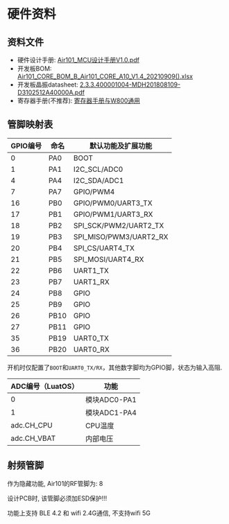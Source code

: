 # 硬件资料

## 资料文件

* 硬件设计手册: [Air101_MCU设计手册V1.0.pdf](https://cdn.openluat-luatcommunity.openluat.com/attachment/air101_%E8%8A%AF%E7%89%87%E8%A7%84%E6%A0%BC%E4%B9%A6_v1.1.pdf)
* 开发板BOM: [Air101_CORE_BOM_B_Air101_CORE_A10_V1.4_20210909().xlsx](http://cdndownload.openluat.com/wiki/chips/air101/20211013165102234_Air101_CORE_BOM_B_Air101_CORE_A10_V1.4_20210909.xlsx)
* 开发板晶振datasheet: [2.3.3.400001004-MDH201808109-D3102512A40000A.pdf](http://cdndownload.openluat.com/wiki/chips/air101/2.3.3.400001004-MDH201808109-D3102512A40000A.pdf)
* 寄存器手册(不推荐): [寄存器手册与W800通用](https://www.winnermicro.com/upload/1/editor/1607327764402.pdf)

## 管脚映射表

| GPIO编号 | 命名 | 默认功能及扩展功能     |
| -------- | ---- | ---------------------- |
| 0        | PA0  | BOOT                   |
| 1        | PA1  | I2C_SCL/ADC0           |
| 4        | PA4  | I2C_SDA/ADC1           |
| 7        | PA7  | GPIO/PWM4              |
| 16       | PB0  | GPIO/PWM0/UART3_TX     |
| 17       | PB1  | GPIO/PWM1/UART3_RX     |
| 18       | PB2  | SPI_SCK/PWM2/UART2_TX  |
| 19       | PB3  | SPI_MISO/PWM3/UART2_RX |
| 20       | PB4  | SPI_CS/UART4_TX        |
| 21       | PB5  | SPI_MOSI/UART4_RX      |
| 22       | PB6  | UART1_TX               |
| 23       | PB7  | UART1_RX               |
| 24       | PB8  | GPIO                   |
| 25       | PB9  | GPIO                   |
| 26       | PB10 | GPIO                   |
| 27       | PB11 | GPIO                   |
| 35       | PB19 | UART0_TX               |
| 36       | PB20 | UART0_RX               |

开机时仅配置了`BOOT`和`UART0_TX/RX`，其他数字脚均为GPIO脚，状态为输入高阻.

| ADC编号（LuatOS） | 功能         |
| ----------------- | ------------ |
| 0                 | 模块ADC0-PA1 |
| 1                 | 模块ADC1-PA4 |
| adc.CH_CPU        | CPU温度      |
| adc.CH_VBAT       | 内部电压     |

## 射频管脚

作为隐藏功能, Air101的RF管脚为: 8

设计PCB时, 该管脚必须加ESD保护!!!

功能上支持 BLE 4.2 和 wifi 2.4G通信, 不支持wifi 5G
